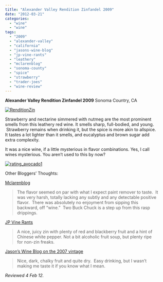 ```yaml
---
title: "Alexander Valley Rendition Zinfandel 2009"
date: "2012-03-21"
categories: 
  - "wine"
  - "wine"
tags: 
  - "2009"
  - "alexander-valley"
  - "california"
  - "jasons-wine-blog"
  - "jp-vine-rants"
  - "leathery"
  - "mclarenblog"
  - "sonoma-county"
  - "spice"
  - "strawberry"
  - "trader-joes"
  - "wine-review"
---
```


**Alexander Valley Rendition Zinfandel 2009** Sonoma Country, CA

[![](http://s3.amazonaws.com/thegourmez-wpmedia/2012/03/RenditionZin.jpg "RenditionZin")](http://s3.amazonaws.com/thegourmez-wpmedia/2012/03/RenditionZin.jpg)

Strawberry and nectarine simmered with nutmeg are the most prominent smells from this leathery red wine. It smells sharp, full-bodied, and young.  Strawberry remains when drinking it, but the spice is more akin to allspice. It tastes a lot lighter than it smells, and eucalyptus and brown sugar add extra complexity.

It was a nice wine, if a little mysterious in flavor combinations. Yes, I call wines mysterious. You aren’t used to this by now?

[![](http://s3.amazonaws.com/thegourmez-wpmedia/2009/02/rating_avocado1.gif "rating_avocado1")](http://s3.amazonaws.com/thegourmez-wpmedia/2009/02/rating_avocado1.gif)

Other Bloggers’ Thoughts:

[Mclarenblog](http://mclarenblog.com/?p=1577)

> The flavor seemed on par with what I expect paint remover to taste.  It was very harsh, totally lacking any subtly and any detectable positive flavor.  There was absolutely no enjoyment from sipping this backward, off “wine.”  Two Buck Chuck is a step up from this rasp drippings.

[JP Vine Rants](http://jpvinerants.blogspot.com/2011/07/low-buck-reds-part-1-old-standbys.html)

> A nice, juicy zin with plenty of red and blackberry fruit and a hint of Chinese white pepper. Not a bit alcoholic fruit soup, but plenty ripe for non-zin freaks.

[Jason’s Wine Blog on the 2007 vintage](http://jasonswineblog.com/2009/02/21/trader-joes-wine-reviews-clearing-the-queue/)

> Nice, dark, chalky fruit and quite dry.  Easy drinking, but I wasn’t making me taste it if you know what I mean.

_Reviewed 4 Feb 12._

